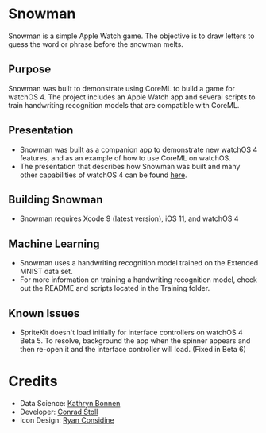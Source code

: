 # Snowman

Snowman is a simple Apple Watch game. The objective is to draw letters to guess the word or phrase before the snowman melts.

## Purpose

Snowman was built to demonstrate using CoreML to build a game for watchOS 4. The project includes an Apple Watch app and several scripts to train handwriting recognition models that are compatible with CoreML.

## Presentation

- Snowman was built as a companion app to demonstrate new watchOS 4 features, and as an example of how to use CoreML on watchOS. 
- The presentation that describes how Snowman was built and many other capabilities of watchOS 4 can be found [here](https://speakerdeck.com/cnstoll/the-latest-in-developing-for-watchos).

## Building Snowman

- Snowman requires Xcode 9 (latest version), iOS 11, and watchOS 4

## Machine Learning

- Snowman uses a handwriting recognition model trained on the Extended MNIST data set. 
- For more information on training a handwriting recognition model, check out the README and scripts located in the Training folder.

## Known Issues

- SpriteKit doesn't load initially for interface controllers on watchOS 4 Beta 5. To resolve, background the app when the spinner appears and then re-open it and the interface controller will load. (Fixed in Beta 6)

# Credits

- Data Science: [Kathryn Bonnen](https://github.com/kbonnen)
- Developer: [Conrad Stoll](https://github.com/cnstoll)
- Icon Design: [Ryan Considine](https://twitter.com/ryanconsidine)
